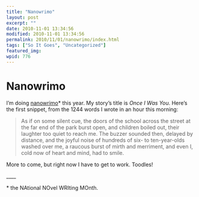 ```yaml
---
title: "Nanowrimo"
layout: post
excerpt: ""
date: 2010-11-01 13:34:56
modified: 2010-11-01 13:34:56
permalink: 2010/11/01/nanowrimo/index.html
tags: ["So It Goes", "Uncategorized"]
featured_img: 
wpid: 776
---
```


# Nanowrimo

I’m doing [nanowrimo](http://nanowrimo.org/)\* this year. My story’s title is *Once I Was You*. Here’s the first snippet, from the 1244 words I wrote in an hour this morning:

> As if on some silent cue, the doors of the school across the street at the far end of the park burst open, and children boiled out, their laughter too quiet to reach me. The buzzer sounded then, delayed by distance, and the joyful noise of hundreds of six- to ten-year-olds washed over me, a raucous burst of mirth and merriment, and even I, cold now of heart and mind, had to smile.

More to come, but right now I have to get to work. Toodles!

\_\_\_\_

\* the NAtional NOvel WRIting MOnth.